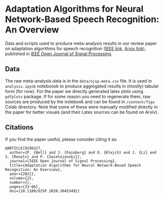 # Adaptation Algorithms for Neural Network-Based Speech Recognition: An Overview

 Data and scripts used to produce meta-analysis results in our review paper on adaptation algorithms for speech recognition ([IEEE link](https://ieeexplore.ieee.org/document/9296327), [Arxiv link](https://arxiv.org/pdf/2008.06580.pdf)), published in [IEEE Open Journal of Signal Processing](https://signalprocessingsociety.org/publications-resources/ieee-open-journal-signal-processing/about-open-journal-signal-processing).

## Data

The raw meta-analysis data is in the `data/ojsp-meta.csv` file. It is used in `analysis.ipynb` noteboook to produce aggregated results in (mostly) tabular form (for now). For the paper we directly generated latex plots using `pdfplots` package. If for some reason you need to regenerate them, raw sources are produced by the notebook and can be found in `/content/figs` Colab directory. Note that some of these were manually modified directly in the paper for better visuals (and their Latex sources can be found on Arxiv). 

## Citations

If you find the paper useful, please consider citing it as:

```
@ARTICLE{9296327,
  author={P. {Bell} and J. {Fainberg} and O. {Klejch} and J. {Li} and S. {Renals} and P. {Swietojanski}},
  journal={IEEE Open Journal of Signal Processing}, 
  title={Adaptation Algorithms for Neural Network-Based Speech Recognition: An Overview}, 
  year={2021},
  volume={2},
  number={},
  pages={33-66},
  doi={10.1109/OJSP.2020.3045349}}
```


